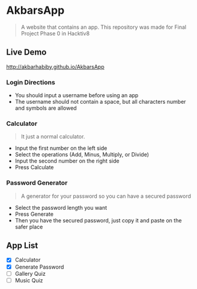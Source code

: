 # AkbarsApp
> A website that contains an app. This repository was made for Final Project Phase 0 in Hacktiv8

## Live Demo
http://akbarhabiby.github.io/AkbarsApp

### Login Directions
- You should input a username before using an app
- The username should not contain a space, but all characters number and symbols are allowed

### Calculator
> It just a normal calculator.
- Input the first number on the left side
- Select the operations (Add, Minus, Multiply, or Divide)
- Input the second number on the right side
- Press Calculate

### Password Generator
> A generator for your password so you can have a secured password
- Select the password length you want
- Press Generate
- Then you have the secured password, just copy it and paste on the safer place

## App List
- [x] Calculator
- [x] Generate Password
- [ ] Gallery Quiz
- [ ] Music Quiz
